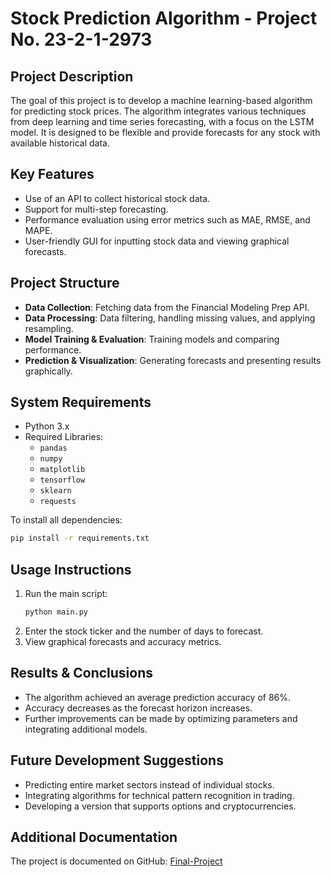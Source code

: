 # Stock Prediction Algorithm - Project No. 23-2-1-2973

## Project Description

The goal of this project is to develop a machine learning-based algorithm for predicting stock prices. The algorithm integrates various techniques from deep learning and time series forecasting, with a focus on the LSTM model. It is designed to be flexible and provide forecasts for any stock with available historical data.

## Key Features
- Use of an API to collect historical stock data.
- Support for multi-step forecasting.
- Performance evaluation using error metrics such as MAE, RMSE, and MAPE.
- User-friendly GUI for inputting stock data and viewing graphical forecasts.

## Project Structure
- **Data Collection**: Fetching data from the Financial Modeling Prep API.
- **Data Processing**: Data filtering, handling missing values, and applying resampling.
- **Model Training & Evaluation**: Training models and comparing performance.
- **Prediction & Visualization**: Generating forecasts and presenting results graphically.

## System Requirements
- Python 3.x
- Required Libraries:
  - `pandas`
  - `numpy`
  - `matplotlib`
  - `tensorflow`
  - `sklearn`
  - `requests`

To install all dependencies:
```bash
pip install -r requirements.txt
```

## Usage Instructions
1. Run the main script:
   ```bash
   python main.py
   ```
2. Enter the stock ticker and the number of days to forecast.
3. View graphical forecasts and accuracy metrics.

## Results & Conclusions
- The algorithm achieved an average prediction accuracy of 86%.
- Accuracy decreases as the forecast horizon increases.
- Further improvements can be made by optimizing parameters and integrating additional models.

## Future Development Suggestions
- Predicting entire market sectors instead of individual stocks.
- Integrating algorithms for technical pattern recognition in trading.
- Developing a version that supports options and cryptocurrencies.

## Additional Documentation
The project is documented on GitHub: [Final-Project](https://github.com/sivanf8/Final-Project.git)

